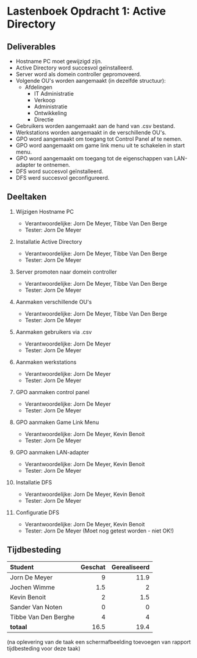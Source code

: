 # Lastenboek Opdracht 1: Active Directory



## Deliverables

* Hostname PC moet gewijzigd zijn.
* Active Directory word succesvol geïnstalleerd.
* Server word als domein controller gepromoveerd.
* Volgende OU's worden aangemaakt (in dezelfde structuur):
    * Afdelingen
        * IT Administratie
        * Verkoop
        * Administratie
        * Ontwikkeling
        * Directie
* Gebruikers worden aangemaakt aan de hand van .csv bestand.
* Werkstations worden aangemaakt in de verschillende OU's.
* GPO word aangemaakt om toegang tot Control Panel af te nemen.
* GPO word aangemaakt om game link menu uit te schakelen in start menu.
* GPO word aangemaakt om toegang tot de eigenschappen van LAN-adapter te ontnemen.
* DFS word succesvol geïnstalleerd.
* DFS werd succesvol geconfigureerd.


## Deeltaken

1. Wijzigen Hostname PC
    - Verantwoordelijke: Jorn De Meyer, Tibbe Van Den Berge
    - Tester: Jorn De Meyer

2. Installatie Active Directory
    - Verantwoordelijke: Jorn De Meyer, Tibbe Van Den Berge
    - Tester: Jorn De Meyer

3. Server promoten naar domein controller
    - Verantwoordelijke: Jorn De Meyer, Tibbe Van Den Berge
    - Tester: Jorn De Meyer

4. Aanmaken verschillende OU's
    - Verantwoordelijke: Jorn De Meyer, Tibbe Van Den Berge
    - Tester: Jorn De Meyer

5. Aanmaken gebruikers via .csv
    - Verantwoordelijke: Jorn De Meyer
    - Tester: Jorn De Meyer 

6. Aanmaken werkstations
    - Verantwoordelijke: Jorn De Meyer
    - Tester: Jorn De Meyer

7. GPO aanmaken control panel
    - Verantwoordelijke: Jorn De Meyer
    - Tester: Jorn De Meyer

7. GPO aanmaken Game Link Menu 
    - Verantwoordelijke: Jorn De Meyer, Kevin Benoit
    - Tester: Jorn De Meyer

8. GPO aanmaken LAN-adapter
    - Verantwoordelijke: Jorn De Meyer, Kevin Benoit
    - Tester: Jorn De Meyer

9. Installatie DFS
    - Verantwoordelijke: Jorn De Meyer, Kevin Benoit
    - Tester: Jorn De Meyer

10. Configuratie DFS
    - Verantwoordelijke: Jorn De Meyer, Kevin Benoit
    - Tester: Jorn De Meyer (Moet nog getest worden - niet OK!)


    

## Tijdbesteding

| Student    | Geschat | Gerealiseerd |
| :---       | ---:    | ---:         |
| Jorn De Meyer   |   9       |      11.9        |
| Jochen Wimme   |    1.5     |         2     |
| Kevin Benoit  |      2   |       1.5       |
| Sander Van Noten   |    0     |         0     |
| Tibbe Van Den Berghe|    4     |   4             |
| **totaal** |  16.5       |      19.4        |

(na oplevering van de taak een schermafbeelding toevoegen van rapport tijdbesteding voor deze taak)
